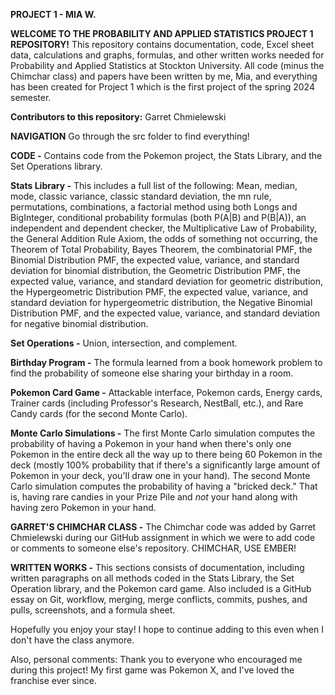 **PROJECT 1 - MIA W.**

**WELCOME TO THE PROBABILITY AND APPLIED STATISTICS PROJECT 1 REPOSITORY!**
This repository contains documentation, code, Excel sheet data, calculations and graphs, formulas, and other written works needed for Probability and Applied Statistics
at Stockton University. All code (minus the Chimchar class) and papers have been written by me, Mia, and everything has been created for Project 1 which is the first
project of the spring 2024 semester.


**Contributors to this repository:**
Garret Chmielewski


**NAVIGATION** Go through the src folder to find everything!

**CODE -**
Contains code from the Pokemon project, the Stats Library, and the Set Operations library.

**Stats Library -** This includes a full list of the following:
Mean, median, mode, classic variance, classic standard deviation, the mn rule, permutations,
combinations, a factorial method using both Longs and BigInteger, conditional probability formulas
(both P(A|B) and P(B|A)), an independent and dependent checker, the Multiplicative Law of
Probability, the General Addition Rule Axiom, the odds of something not occurring,
the Theorem of Total Probability, Bayes Theorem, the combinatorial PMF, the Binomial Distribution PMF,
the expected value, variance, and standard deviation for binomial distribution, the Geometric
Distribution PMF, the expected value, variance, and standard deviation for geometric distribution,
the Hypergeometric Distribution PMF, the expected value, variance, and standard deviation for
hypergeometric distribution, the Negative Binomial Distribution PMF, and the expected value,
variance, and standard deviation for negative binomial distribution.

**Set Operations -** Union, intersection, and complement.

**Birthday Program -** The formula learned from a book homework problem to find the probability of someone else sharing your birthday in a room.

**Pokemon Card Game -** Attackable interface, Pokemon cards, Energy cards, Trainer cards (including Professor's Research, NestBall, etc.), and Rare Candy cards (for
the second Monte Carlo).

**Monte Carlo Simulations -** The first Monte Carlo simulation computes the probability of having a Pokemon in your hand when there's only one Pokemon in the entire
deck all the way up to there being 60 Pokemon in the deck (mostly 100% probability that if there's a significantly large amount of Pokemon in your deck, you'll
draw one in your hand). The second Monte Carlo simulation computes the probability of having a "bricked deck." That is, having rare candies in your Prize Pile and *not*
your hand along with having zero Pokemon in your hand.


**GARRET'S CHIMCHAR CLASS -**
The Chimchar code was added by Garret Chmielewski during our GitHub assignment in which we were to add code or comments to someone else's repository. CHIMCHAR, USE EMBER!


**WRITTEN WORKS -**
This sections consists of documentation, including written paragraphs on all methods coded in the Stats Library, the Set Operation library, and the Pokemon card game.
Also included is a GitHub essay on Git, workflow, merging, merge conflicts, commits, pushes, and pulls, screenshots, and a formula sheet.

Hopefully you enjoy your stay! I hope to continue adding to this even when I don't have the class anymore.

Also, personal comments:
Thank you to everyone who encouraged me during this project! My first game was Pokemon X, and I've loved the franchise ever since.
